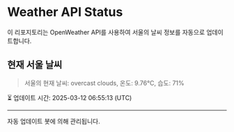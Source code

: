 
# Weather API Status

이 리포지토리는 OpenWeather API를 사용하여 서울의 날씨 정보를 자동으로 업데이트합니다.

## 현재 서울 날씨
> 서울의 현재 날씨: overcast clouds, 온도: 9.76°C, 습도: 71%

⏳ 업데이트 시간: 2025-03-12 06:55:13 (UTC)

---
자동 업데이트 봇에 의해 관리됩니다.
